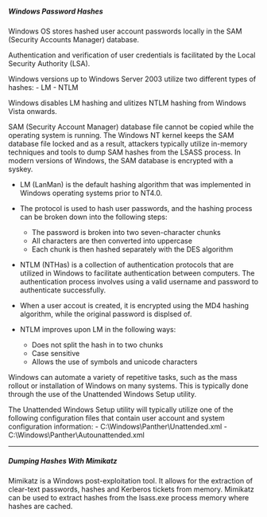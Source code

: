 ##### Windows Password Hashes

Windows OS stores hashed user account passwords locally in the SAM (Security Accounts Manager) database.

Authentication and verification of user credentials is facilitated by the Local Security Authority (LSA).

Windows versions up to Windows Server 2003 utilize two different types of hashes:
	- LM
	- NTLM

Windows disables LM hashing and ulitizes NTLM hashing from Windows Vista onwards. 

SAM (Security Account Manager) database file cannot be copied while the operating system is running. The Windows NT kernel keeps the SAM database file locked and as a result, attackers typically utilize in-memory techniques and tools to dump SAM hashes from the LSASS process. In modern versions of Windows, the SAM database is encrypted with a syskey.

- LM (LanMan) is the default hashing algorithm that was implemented in Windows operating systems prior to NT4.0.
- The protocol is used to hash user passwords, and the hashing process can be broken down into the following steps:
	- The password is broken into two seven-character chunks
	- All characters are then converted into uppercase
	- Each chunk is then hashed separately with the DES algorithm

- NTLM (NTHas) is a collection of authentication protocols that are utilized in Windows to facilitate authentication between computers. The authentication process involves using a valid username and password to authenticate successfully.
- When a user accout is created, it is encrypted using the MD4 hashing algorithm, while the original password is displsed of.
- NTLM improves upon LM in the following ways:
	- Does not split the hash in to two chunks
	- Case sensitive
	- Allows the use of symbols and unicode characters

Windows can automate a variety of repetitive tasks, such as the mass rollout or installation of Windows on many systems. This is typically done through the use of the Unattended Windows Setup utility.

The Unattended Windows Setup utility will typically utilize one of the following configuration files that contain user account and system configuration information:
	- C:\\Windows\\Panther\\Unattended.xml
	- C:\\Windows\\Panther\\Autounattended.xml

---
##### Dumping Hashes With Mimikatz

Mimikatz is a Windows post-exploitation tool. It allows for the extraction of clear-text passwords, hashes and Kerberos tickets from memory. Mimikatz can be used to extract hashes from the lsass.exe process memory where hashes are cached.

